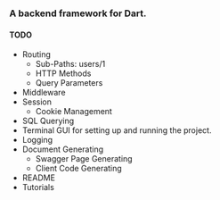 ### A backend framework for Dart.



#### TODO 
- Routing
   - Sub-Paths: users/1 
   - HTTP Methods
   - Query Parameters  
- Middleware
- Session
   - Cookie Management  
- SQL Querying 
- Terminal GUI for setting up and running the project. 
- Logging
- Document Generating
   - Swagger Page Generating
   - Client Code Generating
- README
- Tutorials

